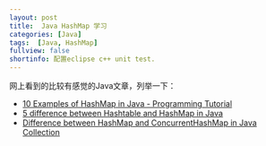 ```yaml
---
layout: post
title:  Java HashMap 学习
categories: [Java]
tags:  [Java, HashMap]
fullview: false
shortinfo: 配置eclipse c++ unit test. 
---
```


<script type="text/javascript" src="http://cdn.mathjax.org/mathjax/latest/MathJax.js?config=default"></script>

网上看到的比较有感觉的Java文章，列举一下：

* [10 Examples of HashMap in Java - Programming Tutorial](http://java67.blogspot.com/2013/02/10-examples-of-hashmap-in-java-programming-tutorial.html)
* [5 difference between Hashtable and HashMap in Java](http://java67.blogspot.com/2012/08/5-difference-between-hashtable-hashmap-Java-collection.html)
* [Difference between HashMap and ConcurrentHashMap in Java Collection](http://java67.blogspot.com/2012/08/difference-between-hashmap-and-concurrentHashMap-java-collection.html)